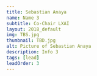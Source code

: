 ```yaml
---
title: Sebastian Anaya
name: Name 3
subtitle: Co-Chair LXAI
layout: 2018_default
img: TBS.jpg
thumbnail: TBD.jpg
alt: Picture of Sebastian Anaya
description: Info 3
tags: [lead]
leadOrder: 3
---
```

